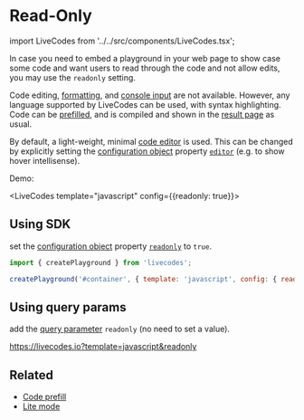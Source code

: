 # Read-Only

import LiveCodes from '../../src/components/LiveCodes.tsx';

In case you need to embed a playground in your web page to show case some code and want users to read through the code and not allow edits, you may use the `readonly` setting.

Code editing, [formatting](./code-format.md), and [console input](./console.md) are not available. However, any language supported by LiveCodes can be used, with syntax highlighting. Code can be [prefilled](./code-prefill.md), and is compiled and shown in the [result page](./result.md) as usual.

By default, a light-weight, minimal [code editor](./editor-settings.md#code-editor) is used. This can be changed by explicitly setting the [configuration object](../configuration/configuration-object.md) property [`editor`](../configuration/configuration-object.md#editor) (e.g. to show hover intellisense).

Demo:

<LiveCodes template="javascript" config={{readonly: true}}></LiveCodes>

## Using SDK

set the [configuration object](../configuration/configuration-object.md) property [`readonly`](../configuration/configuration-object.md#readonly) to `true`.

```js
import { createPlayground } from 'livecodes';

createPlayground('#container', { template: 'javascript', config: { readonly: true } });
```

## Using query params

add the [query parameter](../configuration/query-params.md) `readonly` (no need to set a value).

https://livecodes.io?template=javascript&readonly

## Related

- [Code prefill](./code-prefill.md)
- [Lite mode](./lite.md)
